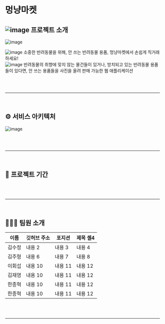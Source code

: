 # 멍냥마켓
## ![image](https://user-images.githubusercontent.com/72599761/193500030-784be94c-d5c9-438f-b4af-2adce019af44.png) 프로젝트 소개
![image](https://user-images.githubusercontent.com/72599761/193499776-c528e11a-fa77-47f8-a7d7-65b40d1f4f71.png)

![image](https://user-images.githubusercontent.com/72599761/193501894-dc660188-fafa-48b8-bd03-52fb13e6e9ad.png)  소중한 반려동물을 위해, 안 쓰는 반려동물 용품, 멍냥마켓에서 손쉽게 직거래하세요!  <br> 
![image](https://user-images.githubusercontent.com/72599761/193501899-201d9b77-64c1-48bd-9cc5-c21c68319bfd.png)  반려동물의 취향에 맞지 않는 물건들이 있거나, 방치되고 있는 반려동물 용품들이 있다면, 안 쓰는 용품들을 사진을 올려 판매 가능한 웹 애플리케이션<br> 

<br><br>
<hr>
<br>

## ⚙️ 서비스 아키텍처 
![image](https://user-images.githubusercontent.com/72599761/193501534-683c0049-c673-4105-af83-a86e8aee8965.png)

<br><br>
<hr>
<br>

## 📅 프로젝트 기간   

<br><br>
<hr>
<br>

## 👨‍👩‍👧 팀원 소개  

|이름|깃허브 주소|포지션|제목 셀4|
|---|---|---|---|
|김수정|내용 2|내용 3|내용 4|
|김주형|내용 6|내용 7|내용 8|
|이회섭|내용 10|내용 11|내용 12|
|김재영|내용 10|내용 11|내용 12|
|한종혁|내용 10|내용 11|내용 12|
|한종혁|내용 10|내용 11|내용 12|


<br><br>
<hr>
<br>
